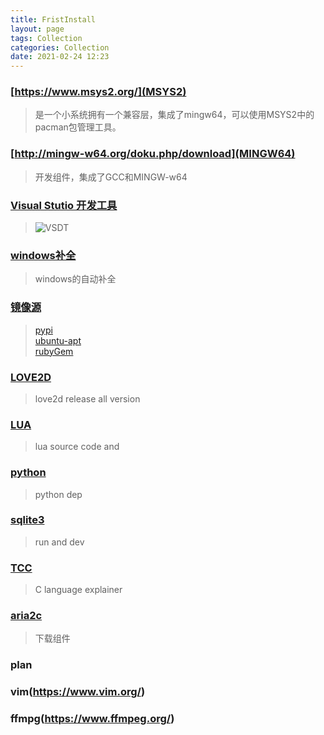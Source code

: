 ```yaml
---
title: FristInstall
layout: page
tags: Collection
categories: Collection
date: 2021-02-24 12:23
---
```


### [https://www.msys2.org/](MSYS2)
> 是一个小系统拥有一个兼容层，集成了mingw64，可以使用MSYS2中的pacman包管理工具。

### [http://mingw-w64.org/doku.php/download](MINGW64)
> 开发组件，集成了GCC和MINGW-w64

### [Visual Stutio 开发工具](https://visualstudio.microsoft.com/zh-hans/downloads/)
> ![VSDT](https://img1.picloli-1.xyz/2021/03/24/-2021-03-24-125115.png)

### [windows补全](https://visualstudio.microsoft.com/zh-hans/downloads/)
> windows的自动补全

### [镜像源](https://mirrors.tuna.tsinghua.edu.cn/help/AOSP/)
> [pypi](https://mirrors.tuna.tsinghua.edu.cn/help/pypi/)<br/>
> [ubuntu-apt](https://mirrors.tuna.tsinghua.edu.cn/help/ubuntu/)<br/>
> [rubyGem](https://mirrors.tuna.tsinghua.edu.cn/help/rubygems/)<br/>

### [LOVE2D](https://github.com/love2d/love/releases)
> love2d release all version 

### [LUA](https://github.com/lua/lua/releases)
> lua source code and 

### [python](https://www.python.org/)
> python dep

### [sqlite3](https://sqlite.org/download.html)
> run and dev

### [TCC](https://bellard.org/tcc/)
> C language explainer

### [aria2c](https://aria2.github.io/)
> 下载组件

### plan


### vim(https://www.vim.org/)

### ffmpg(https://www.ffmpeg.org/)